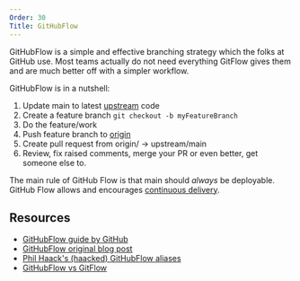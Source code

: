 ```yaml
---
Order: 30
Title: GitHubFlow
---
```


GitHubFlow is a simple and effective branching strategy which the folks at
GitHub use. Most teams actually do not need everything GitFlow gives them and
are much better off with a simpler workflow.

GitHubFlow is in a nutshell:

1. Update main to latest [upstream](../reference/git-setup#upstream) code
1. Create a feature branch `git checkout -b myFeatureBranch`
1. Do the feature/work
1. Push feature branch to [origin](../reference/git-setup#origin)
1. Create pull request from origin/<featureBranch> -> upstream/main
1. Review, fix raised comments, merge your PR or even better, get someone else to.

The main rule of GitHub Flow is that main should *always* be deployable.
GitHub Flow allows and encourages [continuous delivery](../reference/versioning-modes/continuous-delivery).

## Resources

- [GitHubFlow guide by GitHub](https://guides.github.com/introduction/flow/index.html)
- [GitHubFlow original blog post](http://scottchacon.com/2011/08/31/github-flow.html)
- [Phil Haack's (haacked) GitHubFlow aliases](http://haacked.com/archive/2014/07/28/github-flow-aliases/)
- [GitHubFlow vs GitFlow](http://lucamezzalira.com/2014/03/10/git-flow-vs-github-flow/)
